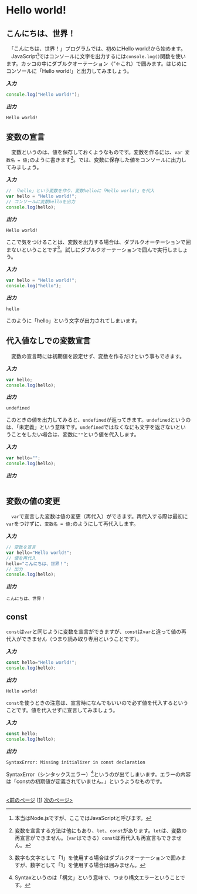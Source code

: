 # Hello world!

## こんにちは、世界！
　「こんにちは、世界！」プログラムでは、初めにHello world!から始めます。<br>
　JavaScript[^1]ではコンソールに文字を出力するには`console.log()`関数を使います。カッコの中にダブルクオーテーション（"←これ）で囲みます。はじめにコンソールに「Hello world!」と出力してみましょう。

***入力***
```js
console.log("Hello world!");
```
***出力***
```
Hello world!
```

## 変数の宣言
　変数というのは、値を保存しておくようなものです。変数を作るには、`var 変数名 = 値;`のように書きます[^2]。では、変数に保存した値をコンソールに出力してみましょう。
 
***入力***
```js
// 「hello」という変数を作り、変数helloに「Hello world!」を代入
var hello = "Hello world!";
// コンソールに変数helloを出力
console.log(hello);
```
***出力***
```
Hello world!
```
ここで気をつけることは、変数を出力する場合は、ダブルクオーテーションで囲まないということです[^3]。試しにダブルクオーテーションで囲んで実行しましょう。

***入力***
```js
var hello = "Hello world!";
console.log("hello");
```
***出力***
```
hello
```
このように「hello」という文字が出力されてしまいます。

## 代入値なしでの変数宣言
　変数の宣言時には初期値を設定せず、変数を作るだけという事もできます。

***入力***
```js
var hello;
console.log(hello);
```
***出力***
```
undefined
```
このときの値を出力してみると、`undefined`が返ってきます。`undefined`というのは、「未定義」という意味です。`undefined`ではなくなにも文字を返さないということをしたい場合は、変数に`""`という値を代入します。

***入力***
```js
var hello="";
console.log(hello);
```
***出力***
```

```

## 変数の値の変更
　`var`で宣言した変数は値の変更（再代入）ができます。再代入する際は最初に`var`をつけずに、`変数名 = 値;`のようにして再代入します。
 
***入力***
```js
// 変数を宣言
var hello="Hello world!";
// 値を再代入
hello="こんにちは、世界！";
// 出力
console.log(hello);
```
***出力***
```
こんにちは、世界！
```

## const
`const`は`var`と同じように変数を宣言ができますが、`const`は`var`と違って値の再代入ができません（つまり読み取り専用ということです）。

***入力***
```js
const hello="Hello world!";
console.log(hello);
```
***出力***
```
Hello world!
```
`const`を使うときの注意は、宣言時になんでもいいので必ず値を代入するということです。値を代入せずに宣言してみましょう。
 
***入力***
```js
const hello;
console.log(hello);
```
***出力***
 ```
 SyntaxError: Missing initializer in const declaration
 ```
 SyntaxError（シンタックスエラー）[^4]というのが出てしまいます。エラーの内容は「constの初期値が定義されていません。」というようなものです。
<br><br>



[<前のページ](https://github.com/kelp-of-truth/JS-Document) \[[1](./)\] [次のページ>](./)


[^1]: 本当はNode.jsですが、ここではJavaScriptと呼びます。
[^2]: 変数を宣言する方法は他にもあり、`let`、`const`があります。`let`は、変数の再宣言ができません。（`var`はできる）`const`は再代入も再宣言もできません。
[^3]: 数字も文字として「1」を使用する場合はダブルクオーテーションで囲みますが、数字として「1」を使用する場合は囲みません。
[^4]: Syntaxというのは「構文」という意味で、つまり構文エラーということです。

